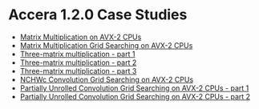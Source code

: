 [//]: # (Project: Accera)
[//]: # (Version: 1.2.0)

# Accera 1.2.0 Case Studies

* [Matrix Multiplication on AVX-2 CPUs](<Matrix%20Multiplication%20on%20AVX-2%20CPUs.md>)
* [Matrix Multiplication Grid Searching on AVX-2 CPUs](<Matrix%20Multiplication%20Grid%20Searching%20on%20AVX-2%20CPUs.md>)
* [Three-matrix multiplication - part 1](<Three-matrix%20multiplication%20-%20part%201.md>)
* [Three-matrix multiplication - part 2](<Three-matrix%20multiplication%20-%20part%202.md>)
* [Three-matrix multiplication - part 3](<Three-matrix%20multiplication%20-%20part%203.md>)
* [NCHWc Convolution Grid Searching on AVX-2 CPUs](<NCHWc%20Convolution%20Grid%20Searching%20on%20AVX-2%20CPUs.md>)
* [Partially Unrolled Convolution Grid Searching on AVX-2 CPUs - part 1](<Partially%20Unrolled%20Convolution%20Grid%20Searching%20on%20AVX-2%20CPUs%20-%20Part%201.md>)
* [Partially Unrolled Convolution Grid Searching on AVX-2 CPUs - part 2](<Partially%20Unrolled%20Convolution%20Grid%20Searching%20on%20AVX-2%20CPUs%20-%20Part%202.md>)
